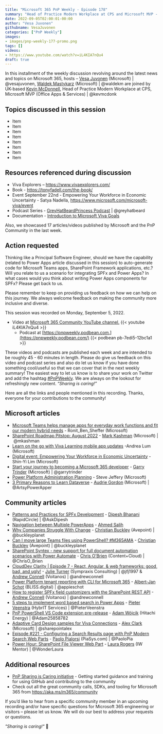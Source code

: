 ```yaml
---
title: "Microsoft 365 PnP Weekly - Episode 178"
summary: "Head of Practice Modern Workplace at CPS and Microsoft MVP - Kevin McDonnell, joins Microsoft’s Vesa Juvonen and Waldek Mastykarz in a human sided discussion focused on employee experience, remote work, and Microsoft Viva. As well, 17 articles/videos by Microsoft/Community are highlighted."
date: 2022-09-05T02:00:01-00:00
author: "Vesa Juvonen"
githubname: VesaJuvonen
categories: ["PnP Weekly"]
images:
- images/pnp-weekly-177-promo.png
tags: []
videos:
- https://www.youtube.com/watch?v=iL4KIA7nQu4
draft: true
---
```

 
In this installment of the weekly discussion revolving around the latest news and topics on Microsoft 365, hosts – [Vesa Juvonen](http://twitter.com/vesajuvonen) (Microsoft) \| @vesajuvonen, [Waldek Mastykarz](http://twitter.com/waldekm) (Microsoft) \| @waldekm are joined by UK-based [Kevin McDonnell](https://twitter.com/kevmcdonk), Head of Practice Modern Workplace at CPS, Microsoft MVP (Office Apps & Services) \| @kevmcdonk

## Topics discussed in this session

* Item
* Item
* Item
* Item
* Item
* Item
* Item
* Item

## Resources referenced during discussion

* Viva Explorers – <https://www.vivaexplorers.com/>
* Book - <https://tonyfadell.com/the-book/>
* Event September 22nd - Empowering Your Workforce in Economic Uncertainty - Satya Nadella, <https://www.microsoft.com/microsoft-viva/event>
* Podcast Series - [GreyHatBeardPrincess Podcast](https://www.greyhatbeard.com/) \| @greyhatbeard
* Documentation - [Introduction to Microsoft Viva Goals](https://docs.microsoft.com/viva/goals/intro-to-ms-viva-goals)


Also, we showcased 17 articles/videos published by Microsoft and the PnP Community in the last week.

## Action requested

Thinking like a Principal Software Engineer, should we have the capability (related to Power Apps article discussed in this session) to auto-generate code for Microsoft Teams apps, SharePoint Framework applications, etc.? Will you relate to us a scenario for integrating SPFx and Power Apps? In what cases would you think about writing Power Apps components for SPFx? Please get back to us.

Please remember to keep on providing us feedback on how we can help on this journey. We always welcome feedback on making the community more inclusive and diverse.

This session was recorded on Monday, September 5, 2022.

*   Video at [Microsoft 365 Community YouTube channel.](https://aka.ms/m365pnp-videos)
    {{< youtube iL4KIA7nQu4 >}}
    *   Podcast at [https://pnpweekly.podbean.com.](https://pnpweekly.podbean.com/) 
    {{< podbean pb-7edi5-12bc1a1 >}}   

These videos and podcasts are published each week and are intended to be roughly 45 - 60 minutes in length.  Please do give us feedback on this video and podcast series and also do let us know if you have done something cool/useful so that we can cover that in the next weekly summary! The easiest way to let us know is to share your work on Twitter and add the hashtag [#PnPWeekly](https://twitter.com/search?q=%23pnpweekly). We are always on the lookout for refreshingly new content. “_Sharing is caring!”_ 

Here are all the links and people mentioned in this recording. Thanks, everyone for your contributions to the community!

## Microsoft articles

* [Microsoft Teams helps manage apps for everyday work functions and fit our modern hybrid needs](https://techcommunity.microsoft.com/t5/microsoft-teams-blog/microsoft-teams-helps-manage-apps-for-everyday-work-functions/ba-p/3620088) - Ronit_Ben_Sheffer (Microsoft)
* [SharePoint Roadmap Pitstop: August 2022](https://techcommunity.microsoft.com/t5/microsoft-sharepoint-blog/sharepoint-roadmap-pitstop-august-2022/ba-p/3617837) - [Mark Kashman](https://twitter.com/mkashman) (Microsoft) | @mkashman
* [Learn on the go with Viva Learning mobile app updates](https://techcommunity.microsoft.com/t5/microsoft-viva-blog/learn-on-the-go-with-viva-learning-mobile-app-updates/ba-p/3620078) -Andrea Lum (Microsoft)
* [Digital event: Empowering Your Workforce in Economic Uncertainty](https://techcommunity.microsoft.com/t5/microsoft-viva-blog/digital-event-empowering-your-workforce-in-economic-uncertainty/ba-p/3615144) - Shin-Yi Lim (Microsoft)
* [Start your journey to becoming a Microsoft 365 developer](https://devblogs.microsoft.com/microsoft365dev/start-your-journey-to-becoming-a-microsoft-365-developer/) - [Garry Trinder](https://twitter.com/garrytrinder) (Microsoft) | @garrytrinder
* [Power Platform Administration Planning](https://powerapps.microsoft.com/en-us/blog/power-platform-administration-planning/) - Steve Jeffery (Microsoft)
* [3 Primary Reasons to Learn Dataverse](https://powerapps.microsoft.com/en-us/blog/3-primary-reasons-to-learn-dataverse/) - [Audrie Gordon](https://twitter.com/ArtsyPowerApper) (Microsoft) | @ArtsyPowerApper

## Community articles

* [Patterns and Practices for SPFx Development](https://pnp.github.io/blog/post/patterns-and-practices-for-spfx-development/) - [Dipesh Bhanani](https://twitter.com/AskDipesh) (RapidCircle) | @AskDipesh
* [Navigation between Multiple PowerApps](https://powerusers.microsoft.com/t5/Power-Apps-Community-Blog/Navigation-between-Multiple-PowerApps/ba-p/1762344) - [Ahmed Salih](https://powerusers.microsoft.com/t5/user/viewprofilepage/user-id/203618)
* [Why Companies Struggle With Change](https://regarding365.com/why-companies-struggle-with-change-30993717b207) - [Christian Buckley](https://twitter.com/buckleyplanet) (Avepoint) | @buckleyplanet
* [Can I move large Teams files using PowerShell? #M365AMA](https://regarding365.com/can-i-move-large-teams-files-using-powershell-m365ama-a636b1a12f6e) - [Christian Buckley](https://twitter.com/buckleyplanet) (Avepoint) | @buckleyplanet
* [SharePoint Syntex - new support for full document automation scenarios with Power Automate](https://www.sharepointnutsandbolts.com/2022/09/Syntex-Power-Automate-trigger-action.html) - [Chris O'Brien](http://twitter.com/ChrisO_Brien) (Content+Cloud) | @ChrisO_Brien
* [CloudDev Clarity | Episode 7 - React, Angular, & web frameworks: good, bad, and ugly!](https://www.andrewconnell.com/blog/clouddev-clarity-episode-007-react-angular-web-frameworks/) - [Julie Turner](https://twitter.com/jfj1997) (Sympraxis Consulting) | @jfj1997 & [Andrew Connell](https://twitter.com/andrewconnell) (Voitanos) | @andrewconnell
* [Power Platform tenant reporting with CLI for Microsoft 365](https://www.cloudappie.nl/power-platform-tenant-reporting-cli-microsoft-365/) - [Albert-Jan Schot](https://twitter.com/appieschot) (BLISS.digital) | @appieschot
* [How to register SPFx field customizers with the SharePoint REST API](https://www.andrewconnell.com/blog/sharepoint-framework-register-field-customizers-rest-api/) - [Andrew Connell](https://twitter.com/andrewconnell) (Voitanos) | @andrewconnell
* [5 steps to implement word based search in Power Apps](https://sharepains.com/2022/09/05/word-based-search-in-power-apps/) - [Pieter Veenstra](https://twitter.com/PieterVeenstra) (HybrIT Services) | @PieterVeenstra
* [PnP PowerShell VS Code extension pre-release](https://twitter.com/Adam25858782/status/1568349240740687872) - [Adam Wójcik](https://twitter.com/Adam25858782) (Hitachi Energy) | @Adam25858782
* [Adaptive Card Design samples for Viva Connections](https://twitter.com/sharepointalex/status/1566752837203271684) - [Alex Clark](https://twitter.com/sharepointalex) (Microsoft) | @sharepointalex
* [Episode #221 - Configuring a Search Results page with PnP Modern Search Web Parts](https://www.youtube.com/watch?v=NXr1g5yzO_k) - [Paolo Pialorsi](http://twitter.com/PaoloPia) (PiaSys.com) | @PaoloPia
* [Power Hour: SharePoint File Viewer Web Part](https://www.youtube.com/watch?v=qCwLIVHPZ0s) - [Laura Rogers](https://twitter.com/WonderLaura) (IW Mentor) | @WonderLaura
  
## Additional resources

* [PnP Sharing is Caring initiative](https://aka.ms/sharing-is-caring) - Getting started guidance and training for using GitHub and contributing to the community
* Check out all the great community calls, SDKs, and tooling for Microsoft 365 from <https://aka.ms/m365/community>

If you’d like to hear from a specific community member in an upcoming recording and/or have specific questions for Microsoft 365 engineering or visitors – please let us know. We will do our best to address your requests or questions.

_"Sharing is caring!"_ 🧡


